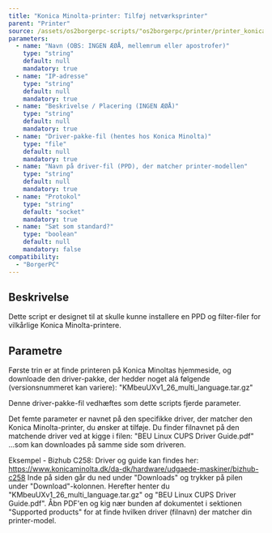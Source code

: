```yaml
---
title: "Konica Minolta-printer: Tilføj netværksprinter"
parent: "Printer"
source: /assets/os2borgerpc-scripts/"os2borgerpc/printer/printer_konica_minolta_add.sh"
parameters:
  - name: "Navn (OBS: INGEN ÆØÅ, mellemrum eller apostrofer)"
    type: "string"
    default: null
    mandatory: true
  - name: "IP-adresse"
    type: "string"
    default: null
    mandatory: true
  - name: "Beskrivelse / Placering (INGEN ÆØÅ)"
    type: "string"
    default: null
    mandatory: true
  - name: "Driver-pakke-fil (hentes hos Konica Minolta)"
    type: "file"
    default: null
    mandatory: true
  - name: "Navn på driver-fil (PPD), der matcher printer-modellen"
    type: "string"
    default: null
    mandatory: true
  - name: "Protokol"
    type: "string"
    default: "socket"
    mandatory: true
  - name: "Sæt som standard?"
    type: "boolean"
    default: null
    mandatory: false
compatibility:
  - "BorgerPC"
---
```


## Beskrivelse
Dette script er designet til at skulle kunne installere en PPD og filter-filer for vilkårlige Konica Minolta-printere.

## Parametre
Første trin er at finde printeren på Konica Minoltas hjemmeside, og downloade den driver-pakke, der hedder noget alá følgende (versionsnummeret kan variere): "KMbeuUXv1_26_multi_language.tar.gz"

Denne driver-pakke-fil vedhæftes som dette scripts fjerde parameter.

Det femte parameter er navnet på den specifikke driver, der matcher den Konica Minolta-printer, du ønsker at tilføje. Du finder filnavnet på den matchende driver ved at kigge i filen:
"BEU Linux CUPS Driver Guide.pdf"
...som kan downloades på samme side som driveren.

Eksempel - Bizhub C258:
Driver og guide kan findes her:
https://www.konicaminolta.dk/da-dk/hardware/udgaede-maskiner/bizhub-c258
Inde på siden går du ned under "Downloads" og trykker på pilen under "Download"-kolonnen. Herefter henter du "KMbeuUXv1_26_multi_language.tar.gz" og "BEU Linux CUPS Driver Guide.pdf". 
Åbn PDF'en og kig nær bunden af dokumentet i sektionen "Supported products" for at finde hvilken driver (filnavn) der matcher din printer-model.


